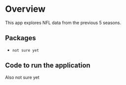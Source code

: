 # Overview

This app explores NFL data from the previous 5 seasons.

## Packages
- `not sure yet`

## Code to run the application 
Also not sure yet
